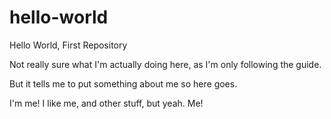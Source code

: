 # hello-world
Hello World, First Repository

Not really sure what I'm actually doing here, as I'm only following the guide.

But it tells me to put something about me so here goes.

I'm me! I like me, and other stuff, but yeah. Me!

